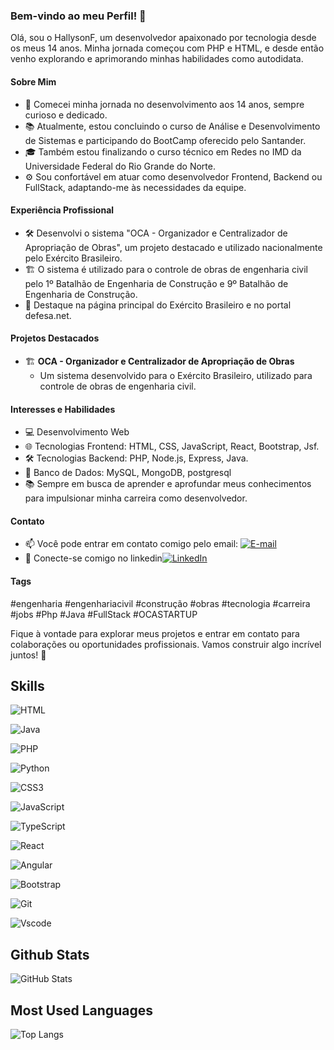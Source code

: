 ### Bem-vindo ao meu Perfil! 👋

Olá, sou o HallysonF, um desenvolvedor apaixonado por tecnologia desde os meus 14 anos. Minha jornada começou com PHP e HTML, e desde então venho explorando e aprimorando minhas habilidades como autodidata.

#### Sobre Mim
- 🚀 Comecei minha jornada no desenvolvimento aos 14 anos, sempre curioso e dedicado.
- 📚 Atualmente, estou concluindo o curso de Análise e Desenvolvimento de Sistemas e participando do BootCamp oferecido pelo Santander.
- 🎓 Também estou finalizando o curso técnico em Redes no IMD da Universidade Federal do Rio Grande do Norte.
- ⚙️ Sou confortável em atuar como desenvolvedor Frontend, Backend ou FullStack, adaptando-me às necessidades da equipe.

#### Experiência Profissional
- 🛠️ Desenvolvi o sistema "OCA - Organizador e Centralizador de Apropriação de Obras", um projeto destacado e utilizado nacionalmente pelo Exército Brasileiro.
- 🏗️ O sistema é utilizado para o controle de obras de engenharia civil pelo 1º Batalhão de Engenharia de Construção e 9º Batalhão de Engenharia de Construção.
- 🌟 Destaque na página principal do Exército Brasileiro e no portal defesa.net.

#### Projetos Destacados
- 🏗️ **OCA - Organizador e Centralizador de Apropriação de Obras**
  - Um sistema desenvolvido para o Exército Brasileiro, utilizado para controle de obras de engenharia civil.


#### Interesses e Habilidades
- 💻 Desenvolvimento Web
- 🌐 Tecnologias Frontend: HTML, CSS, JavaScript, React, Bootstrap, Jsf.
- 🛠️ Tecnologias Backend: PHP, Node.js, Express, Java.
- 🔧 Banco de Dados: MySQL, MongoDB, postgresql
- 📚 Sempre em busca de aprender e aprofundar meus conhecimentos para impulsionar minha carreira como desenvolvedor.

#### Contato
- 📫 Você pode entrar em contato comigo pelo email: [![E-mail](https://img.shields.io/badge/-Email-000?style=for-the-badge&logo=microsoft-outlook&logoColor=007BFF)](mailto:contatocomhd@gmail.com)
- 🔗 Conecte-se comigo no linkedin[![LinkedIn](https://img.shields.io/badge/LinkedIn-0077B5?style=for-the-badge&logo=linkedin&logoColor=white)](https://www.linkedin.com/in/hallyson-fernando-0b0110159/)

#### Tags
#engenharia #engenhariacivil #construção #obras #tecnologia #carreira #jobs #Php #Java #FullStack #OCASTARTUP 

Fique à vontade para explorar meus projetos e entrar em contato para colaborações ou oportunidades profissionais. Vamos construir algo incrível juntos! 🚀

## Skills

![HTML](https://img.shields.io/badge/HTML5-E34F26?style=for-the-badge&logo=html5&logoColor=white)

![Java](https://img.shields.io/badge/java-%23ED8B00.svg?style=for-the-badge&logo=openjdk&logoColor=white)

![PHP](https://img.shields.io/badge/PHP-777BB4?style=for-the-badge&logo=php&logoColor=white)

![Python](https://img.shields.io/badge/python-3670A0?style=for-the-badge&logo=python&logoColor=ffdd54)

![CSS3](https://img.shields.io/badge/CSS3-1572B6?style=for-the-badge&logo=css3&logoColor=white)

![JavaScript](https://img.shields.io/badge/JavaScript-F7DF1E?style=for-the-badge&logo=javascript&logoColor=black)

![TypeScript](https://img.shields.io/badge/TypeScript-007ACC?style=for-the-badge&logo=typescript&logoColor=white)

![React](https://img.shields.io/badge/React-20232A?style=for-the-badge&logo=react&logoColor=61DAFB)

![Angular](https://img.shields.io/badge/Angular-DD0031?style=for-the-badge&logo=angular&logoColor=white)

![Bootstrap](https://img.shields.io/badge/-boostrap-0D1117?style=for-the-badge&logo=bootstrap&labelColor=0D1117)

![Git](https://img.shields.io/badge/GIT-E44C30?style=for-the-badge&logo=git&logoColor=white)

![Vscode](https://img.shields.io/badge/Vscode-007ACC?style=for-the-badge&logo=visual-studio-code&logoColor=white)

## Github Stats

![GitHub Stats](https://github-readme-stats.vercel.app/api?username=HallysonF&theme=transparent&bg_color=000&border_color=30A3DC&show_icons=true&icon_color=30A3DC&title_color=E94D5&text_color=FF0)

## Most Used Languages

![Top Langs](https://github-readme-stats-git-masterrstaa-rickstaa.vercel.app/api/top-langs/?username=HallysonF&bg_color=000&border_color=30A3DC&title_color=E94D5&text_color=FF0)
